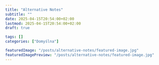 ```yaml
---
title: "Alternative Notes"
subtitle: ""
date: 2025-04-15T20:54:00+02:00
lastmod: 2025-04-15T20:54:00+02:00
draft: true

tags: []
categories: ["Domyślna"]

featuredImage: "/posts/alternative-notes/featured-image.jpg"
featuredImagePreview: "/posts/alternative-notes/featured-image.jpg"
---
```


<!--more-->
